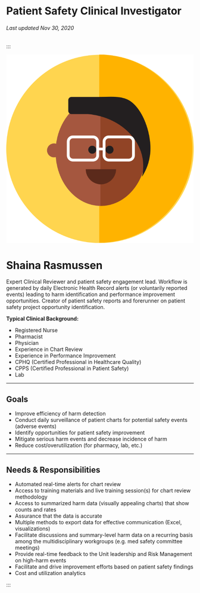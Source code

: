 # Patient Safety Clinical Investigator

###### Last updated Nov 30, 2020

:::

<div class="persona-header">

![Avatar Image](./assets/avatars/avatar66.svg)

<div>

# Shaina Rasmussen

Expert Clinical Reviewer and patient safety engagement lead.  Workflow is generated by daily Electronic Health Record alerts (or voluntarily reported events) leading to harm identification and performance improvement opportunities.  Creator of patient safety reports and forerunner on patient safety project opportunity identification.

**Typical Clinical Background:**

-   Registered Nurse
-   Pharmacist
-   Physician
-   Experience in Chart Review
-   Experience in Performance Improvement
-   CPHQ (Certified Professional in Healthcare Quality)
-   CPPS (Certified Professional in Patient Safety)
-   Lab

</div>

</div>

<article>

---

## Goals

-   Improve efficiency of harm detection
-   Conduct daily surveillance of patient charts for potential safety events (adverse events)
-   Identify opportunities for patient safety improvement
-   Mitigate serious harm events and decrease incidence of harm
-   Reduce cost/overutilization (for pharmacy, lab, etc.)

---

## Needs & Responsibilities

-   Automated real-time alerts for chart review
-   Access to training materials and live training session(s) for chart review methodology
-   Access to summarized harm data (visually appealing charts) that show counts and rates
-   Assurance that the data is accurate
-   Multiple methods to export data for effective communication (Excel, visualizations)
-   Facilitate discussions and summary-level harm data on a recurring basis among the multidisciplinary workgroups (e.g. med safety committee meetings)
-   Provide real-time feedback to the Unit leadership and Risk Management on high-harm events
-   Facilitate and drive improvement efforts based on patient safety findings
-   Cost and utilization analytics

</article>

:::
